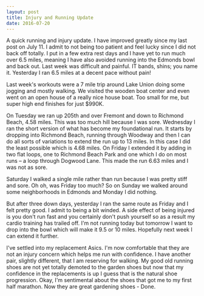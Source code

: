 ```yaml
---
layout: post
title: Injury and Running Update
date: 2016-07-20
---
```

A quick running and injury update.  I have improved greatly since my last post on July 11.  I admit to not being too patient and feel lucky since I did not back off totally.  I put in a few extra rest days and I have yet to run much over 6.5 miles, meaning I have also avoided running into the Edmonds bowl and back out.  Last week was difficult and painful.  IT bands, shins; you name it.  Yesterday I ran 6.5 miles at a decent pace without pain! 

Last week's workouts were a 7 mile trip around Lake Union doing some jogging and mostly walking.  We visited the wooden boat center and even went on an open house of a really nice house boat.  Too small for me, but super high end finishes for just $990K.

On Tuesday we ran up 205th and over Fremont and down to Richmond Beach, 4.58 miles.  This was too much hill because I was sore.  Wednesday I ran the short version of what has become my foundational run.  It starts by dropping into Richmond Beach, running through Woodway and then I can do all sorts of variations to extend the run up to 13 miles.  In this case I did the least possible which is 4.68 miles.  On Friday I extended it by adding in two flat loops, one to Richmond Beach Park and one which I do on most runs – a loop through Dogwood Lane.   This made the run 6.63 miles and I was not as sore. 

Saturday I walked a single mile rather than run because I was pretty stiff and sore.  Oh oh, was Friday too much?  So on Sunday we walked around some neighborhoods in Edmonds and Monday I did nothing.  

But after three down days, yesterday I ran the same route as Friday and I felt pretty good.  I admit to being a bit winded.  A side effect of being injured is you don't run fast and you certainly don't push yourself so as a result my cardio training has trailed off.  I'm not running today but tomorrow I want to drop into the bowl which will make it 9.5 or 10 miles.  Hopefully next week I can extend it further. 

I've settled into my replacement Asics.  I'm now comfortable that they are not an injury concern which helps me run with confidence.  I have another pair, slightly different, that I am reserving for walking.  My good old running shoes are not yet totally demoted to the garden shoes but now that my confidence in the replacements is up I guess that is the natural shoe progression.  Okay, I'm sentimental about the shoes that got me to my first half marathon.  Now they are great gardening shoes - Done. 
